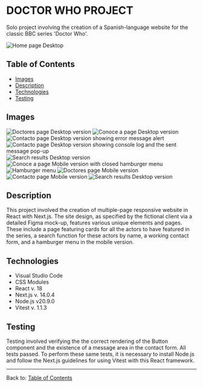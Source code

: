 # DOCTOR WHO PROJECT 

Solo project involving the creation of a Spanish-language website for the classic BBC series 'Doctor Who'. 

![Home page Desktop](public/Home.png)

## Table of Contents

- [Images](#images)
- [Description](#description)
- [Technologies](#technologies)
- [Testing](#testing)

## Images
![Doctores page Desktop version](<public/Doctores.png>)
![Conoce a page Desktop version](<public/Conoce.png>)
![Contacto page Desktop version showing error message alert](<public/Contacto.png>)
![Contacto page Desktop version showing console log and the sent message pop-up](<public/Message.png>)
![Search results Desktop version](public/SearchDesktop.png)
![Conoce a page Mobile version with closed hamburger menu](public/HamburgerClosed.png)
![Hamburger menu](<public/HamburgerOpen.png>)
![Doctores page Mobile version](<public/DoctoresMobile.png>)
![Contacto page Mobile version](<public/ContactoMobile.png>)
![Search results Desktop version](public/SearchMobile.png)


## Description

This project involved the creation of multiple-page responsive website in React with Next.js. The site design, as specified by the fictional client via a detailed Figma mock-up, features various unique elements and pages. These include a page featuring cards for all the actors to have featured in the series, a search function for these actors by name, a working contact form, and a hamburger menu in the mobile version. 


## Technologies

- Visual Studio Code 
- CSS Modules 
- React v. 18
- Next.js v. 14.0.4
- Node.js v20.9.0
- Vitest v. 1.1.3

## Testing

Testing involved verifying the the correct rendering of the Button component and the existence of a message area in the contact form. All tests passed. To perform these same tests, it is necessary to install Node.js and follow the Next.js guidelines for using Vitest with this React framework.    
   

---

Back to: [Table of Contents](#table-of-contents)

